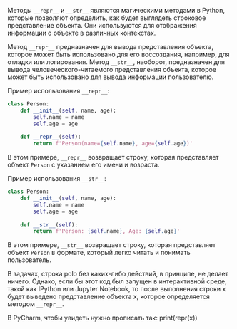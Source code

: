 Методы `__repr__` и `__str__` являются магическими методами в Python, которые позволяют определить, как будет выглядеть строковое представление объекта. Они используются для отображения информации о объекте в различных контекстах.

Метод `__repr__` предназначен для вывода представления объекта, которое может быть использовано для его воссоздания, например, для отладки или логирования. Метод `__str__`, наоборот, предназначен для вывода человеческого-читаемого представления объекта, которое может быть использовано для вывода информации пользователю.



Пример использования `__repr__`:
```python
class Person:
    def __init__(self, name, age):
        self.name = name
        self.age = age
    
    def __repr__(self):
        return f'Person(name={self.name}, age={self.age})'
```
В этом примере, `__repr__` возвращает строку, которая представляет объект `Person` с указанием его имени и возраста.


Пример использования `__str__`:
```python
class Person:
    def __init__(self, name, age):
        self.name = name
        self.age = age
    
    def __str__(self):
        return f'Person: {self.name}, Age: {self.age}'
```
В этом примере, `__str__` возвращает строку, которая представляет объект `Person` в формате, который легко читать и понимать пользователь.

В задачах, строка polo без каких-либо действий, в принципе, не делает ничего. Однако, если бы этот код был запущен в интерактивной среде, такой как IPython или Jupyter Notebook, то после выполнения строки x будет выведено представление объекта x, которое определяется методом `__repr__`.

В PyCharm, чтобы увидеть нужно прописать так: print(repr(x))
